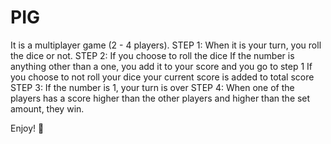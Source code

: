 # PIG
It is a multiplayer game (2 - 4 players).
STEP 1: When it is your turn, you roll the dice or not.
STEP 2: If you choose to roll the dice
            If the number is anything other than a one, you add it to your score
            and you go to step 1
        If you choose to not roll your dice
            your current score is added to total score
STEP 3: If the number is 1, your turn is over
STEP 4: When one of the players has a score higher than the other players and higher than the set amount, they win.

Enjoy! 🎯